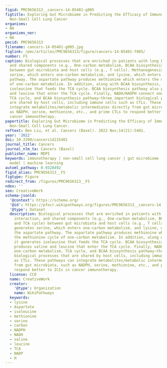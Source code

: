 ```yaml
---
figid: PMC9656313__cancers-14-05401-g005
figtitle: Exploring Gut Microbiome in Predicting the Efficacy of Immunotherapy in
  Non-Small Cell Lung Cancer
organisms:
- NA
organisms_ner:
- NA
pmcid: PMC9656313
filename: cancers-14-05401-g005.jpg
figlink: /pmc/articles/PMC9656313/figure/cancers-14-05401-f005/
number: F5
caption: Biological processes that are enriched in patients with long PFS, their interaction,
  and shared components (e.g., One-carbon metabolism, BCAA biosynthesis, and TCA cycle)
  between gut microbiota and host cells (e.g., T cells). Methanogenesis generates
  serine, which enters one-carbon metabolism, and lysine, which enters the aspartate
  pathway. The aspartate pathway produces methionine which enters the methionine cycle
  of one-carbon metabolism. In addition, along with BCAA biosynthesis, it generates
  isoleucine that feeds the TCA cycle. BCAA biosynthesis pathway also produces valine
  and leucine that enter the TCA cycle. Finally, NADH/NADPH connect one-carbon metabolism,
  TCA cycle, and BCAA biosynthesis pathway—three important biological processes that
  are shared by host cells, including immune cells such as CTLs. These pathways can
  integrate metabolites/metabolic intermediates directly from gut microbiota, such
  as NADPH, serine, methionine, etc., and prime CTLs to respond better to ICIs in
  cancer immunotherapy.
papertitle: Exploring Gut Microbiome in Predicting the Efficacy of Immunotherapy in
  Non-Small Cell Lung Cancer.
reftext: Ben Liu, et al. Cancers (Basel). 2022 Nov;14(21):5401.
year: '2022'
doi: 10.3390/cancers14215401
journal_title: Cancers
journal_nlm_ta: Cancers (Basel)
publisher_name: MDPI
keywords: immunotherapy | non-small cell lung cancer | gut microbiome | prediction
  model | machine learning
automl_pathway: 0.9328492
figid_alias: PMC9656313__F5
figtype: Figure
redirect_from: /figures/PMC9656313__F5
ndex: ''
seo: CreativeWork
schema-jsonld:
  '@context': https://schema.org/
  '@id': https://pfocr.wikipathways.org/figures/PMC9656313__cancers-14-05401-g005.html
  '@type': Dataset
  description: Biological processes that are enriched in patients with long PFS, their
    interaction, and shared components (e.g., One-carbon metabolism, BCAA biosynthesis,
    and TCA cycle) between gut microbiota and host cells (e.g., T cells). Methanogenesis
    generates serine, which enters one-carbon metabolism, and lysine, which enters
    the aspartate pathway. The aspartate pathway produces methionine which enters
    the methionine cycle of one-carbon metabolism. In addition, along with BCAA biosynthesis,
    it generates isoleucine that feeds the TCA cycle. BCAA biosynthesis pathway also
    produces valine and leucine that enter the TCA cycle. Finally, NADH/NADPH connect
    one-carbon metabolism, TCA cycle, and BCAA biosynthesis pathway—three important
    biological processes that are shared by host cells, including immune cells such
    as CTLs. These pathways can integrate metabolites/metabolic intermediates directly
    from gut microbiota, such as NADPH, serine, methionine, etc., and prime CTLs to
    respond better to ICIs in cancer immunotherapy.
  license: CC0
  name: CreativeWork
  creator:
    '@type': Organization
    name: WikiPathways
  keywords:
  - lysine
  - Aspartate
  - isoleucine
  - methionine
  - serine
  - carbon
  - NADPH
  - NADH
  - valine
  - leucine
  - TCA
  - NADP
  - H
---
```

